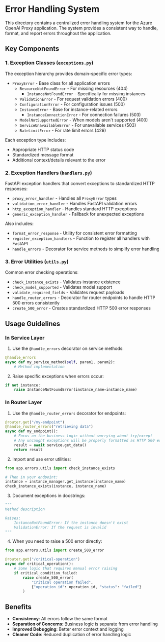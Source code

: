 # Error Handling System

This directory contains a centralized error handling system for the Azure OpenAI Proxy application. The system provides a consistent way to handle, format, and report errors throughout the application.

## Key Components

### 1. Exception Classes (`exceptions.py`)

The exception hierarchy provides domain-specific error types:

- `ProxyError` - Base class for all application errors
  - `ResourceNotFoundError` - For missing resources (404)
    - `InstanceNotFoundError` - Specifically for missing instances
  - `ValidationError` - For request validation errors (400)
  - `ConfigurationError` - For configuration issues (500)
  - `InstanceError` - Base for instance-related errors
    - `InstanceConnectionError` - For connection failures (503)
  - `ModelNotSupportedError` - When models aren't supported (400)
  - `ServiceUnavailableError` - For unavailable services (503)
  - `RateLimitError` - For rate limit errors (429)

Each exception type includes:
- Appropriate HTTP status code
- Standardized message format
- Additional context/details relevant to the error

### 2. Exception Handlers (`handlers.py`)

FastAPI exception handlers that convert exceptions to standardized HTTP responses:

- `proxy_error_handler` - Handles all `ProxyError` types
- `validation_error_handler` - Handles FastAPI validation errors
- `http_exception_handler` - Handles standard HTTP exceptions
- `generic_exception_handler` - Fallback for unexpected exceptions

Also includes:
- `format_error_response` - Utility for consistent error formatting
- `register_exception_handlers` - Function to register all handlers with FastAPI
- `handle_errors` - Decorator for service methods to simplify error handling

### 3. Error Utilities (`utils.py`)

Common error checking operations:

- `check_instance_exists` - Validates instance existence
- `check_model_supported` - Validates model support
- `validate_required_fields` - Validates request payloads
- `handle_router_errors` - Decorator for router endpoints to handle HTTP 500 errors consistently
- `create_500_error` - Creates standardized HTTP 500 error responses

## Usage Guidelines

### In Service Layer

1. Use the `@handle_errors` decorator on service methods:

```python
@handle_errors
async def my_service_method(self, param1, param2):
    # Method implementation
```

2. Raise specific exceptions when errors occur:

```python
if not instance:
    raise InstanceNotFoundError(instance_name=instance_name)
```

### In Router Layer

1. Use the `@handle_router_errors` decorator for endpoints:

```python
@router.get("/my-endpoint")
@handle_router_errors("retrieving data")
async def my_endpoint():
    # Focus on the business logic without worrying about try/except
    # Any uncaught exceptions will be properly formatted as HTTP 500 errors
    result = await service.get_data()
    return result
```

2. Import and use error utilities:

```python
from app.errors.utils import check_instance_exists

# Then in your endpoint:
instance = instance_manager.get_instance(instance_name)
check_instance_exists(instance, instance_name)
```

3. Document exceptions in docstrings:

```python
"""
Method description

Raises:
    InstanceNotFoundError: If the instance doesn't exist
    ValidationError: If the request is invalid
"""
```

4. When you need to raise a 500 error directly:

```python
from app.errors.utils import create_500_error

@router.get("/critical-operation")
async def critical_operation():
    # Some logic that requires manual error raising
    if critical_condition_failed:
        raise create_500_error(
            "Critical operation failed", 
            {"operation_id": operation_id, "status": "failed"}
        )
```

## Benefits

- **Consistency**: All errors follow the same format
- **Separation of Concerns**: Business logic is separate from error handling
- **Improved Debugging**: Better error context and logging
- **Cleaner Code**: Reduced duplication of error handling logic 